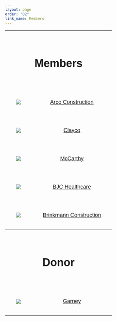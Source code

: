 ```yaml
---
layout: page
order: "02"
link_name: Members
---
```


<table class="member-icons col-md-6 offset-md-3 card">
    <tbody>
        <tr>
            <td colspan="2">
                <h1>Members</h1>
            </td>
        </tr>
        <tr>
            <td>
                <a href="http://arcoconstruction.com/"><img src="{{ '/files/member_logos/arco.jpg' | relative_url}}"/></a>
            </td>
            <td>
                <a href="http://arcoconstruction.com/">Arco Construction</a>
            </td>
        </tr>
        <tr>
            <td>
                <a href="https://claycorp.com/"><img src="{{ '/files/member_logos/clayco.jpeg' | relative_url}}"/></a>
            </td>
            <td>
                <a href="https://claycorp.com/">Clayco</a>
            </td>
        </tr>
        <tr>
            <td>
                <a href="https://www.mccarthy.com/"><img src="{{ '/files/member_logos/mccarthy.jpg' | relative_url}}"/></a>
            </td>
            <td>
                <a href="https://www.mccarthy.com/">McCarthy</a>
            </td>
        </tr>
        <tr>
            <td>
                <a href="https://www.bjc.org/"><img src="{{ '/files/member_logos/bjc.jpg' | relative_url}}"/></a>
            </td>
            <td>
                <a href="https://www.bjc.org/">BJC Healthcare</a>
            </td>
        </tr>
        <tr>
            <td>
                <a href="https://brinkmannconstructors.com/"><img src="{{ '/files/member_logos/brinkmann.png' | relative_url}}"/></a>
            </td>
            <td>
                <a href="https://brinkmannconstructors.com/">Brinkmann Construction</a>
            </td>
        </tr>
        <tr style="border-top: 2px solid darkgrey;">
            <td colspan="2">
                <h1>Donor</h1>
            </td>
        </tr>
        <tr>
            <td>
                <a href="https://www.garney.com/"><img src="{{ '/files/member_logos/garney.jpg' | relative_url}}"/></a>
            </td>
            <td>
                <a href="https://www.garney.com/">Garney</a>
            </td>
        </tr>
    </tbody>
</table>

<style>
    table.member-icons img {
        max-height: 4em;
    }
    table.member-icons td {
        padding: 2em;
        text-align: center;
        font-size: large;
        font-family: Impact, Charcoal, sans-serif;
    }
    body {
        background-image: url({{ '/files/backgrounds/members_background.jpg' | relative_url }});
        background-repeat: no-repeat;
        background-size: cover;
    }
</style>
